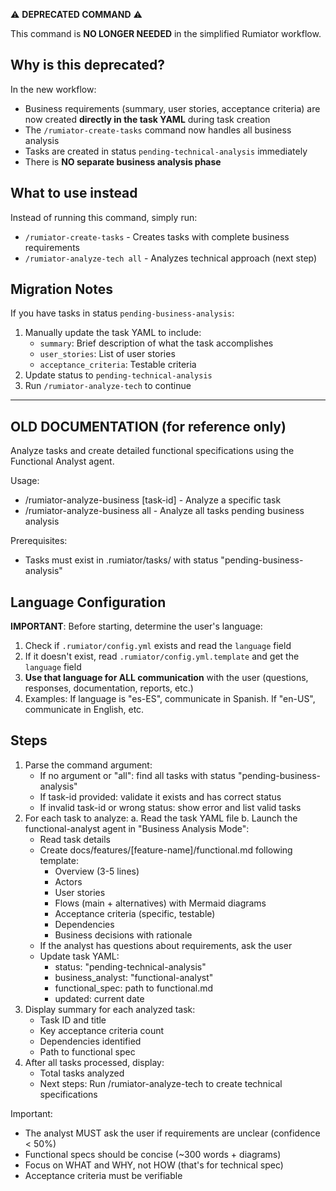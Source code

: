 ⚠️ **DEPRECATED COMMAND** ⚠️

This command is **NO LONGER NEEDED** in the simplified Rumiator workflow.

## Why is this deprecated?

In the new workflow:
- Business requirements (summary, user stories, acceptance criteria) are now created **directly in the task YAML** during task creation
- The `/rumiator-create-tasks` command now handles all business analysis
- Tasks are created in status `pending-technical-analysis` immediately
- There is **NO separate business analysis phase**

## What to use instead

Instead of running this command, simply run:
- `/rumiator-create-tasks` - Creates tasks with complete business requirements
- `/rumiator-analyze-tech all` - Analyzes technical approach (next step)

## Migration Notes

If you have tasks in status `pending-business-analysis`:
1. Manually update the task YAML to include:
   - `summary`: Brief description of what the task accomplishes
   - `user_stories`: List of user stories
   - `acceptance_criteria`: Testable criteria
2. Update status to `pending-technical-analysis`
3. Run `/rumiator-analyze-tech` to continue

---

## OLD DOCUMENTATION (for reference only)

Analyze tasks and create detailed functional specifications using the Functional Analyst agent.

Usage:
- /rumiator-analyze-business [task-id] - Analyze a specific task
- /rumiator-analyze-business all - Analyze all tasks pending business analysis

Prerequisites:
- Tasks must exist in .rumiator/tasks/ with status "pending-business-analysis"

## Language Configuration
**IMPORTANT**: Before starting, determine the user's language:
1. Check if `.rumiator/config.yml` exists and read the `language` field
2. If it doesn't exist, read `.rumiator/config.yml.template` and get the `language` field
3. **Use that language for ALL communication** with the user (questions, responses, documentation, reports, etc.)
4. Examples: If language is "es-ES", communicate in Spanish. If "en-US", communicate in English, etc.

## Steps

1. Parse the command argument:
   - If no argument or "all": find all tasks with status "pending-business-analysis"
   - If task-id provided: validate it exists and has correct status
   - If invalid task-id or wrong status: show error and list valid tasks
2. For each task to analyze:
   a. Read the task YAML file
   b. Launch the functional-analyst agent in "Business Analysis Mode":
      - Read task details
      - Create docs/features/[feature-name]/functional.md following template:
        * Overview (3-5 lines)
        * Actors
        * User stories
        * Flows (main + alternatives) with Mermaid diagrams
        * Acceptance criteria (specific, testable)
        * Dependencies
        * Business decisions with rationale
      - If the analyst has questions about requirements, ask the user
      - Update task YAML:
        * status: "pending-technical-analysis"
        * business_analyst: "functional-analyst"
        * functional_spec: path to functional.md
        * updated: current date
3. Display summary for each analyzed task:
   - Task ID and title
   - Key acceptance criteria count
   - Dependencies identified
   - Path to functional spec
4. After all tasks processed, display:
   - Total tasks analyzed
   - Next steps: Run /rumiator-analyze-tech to create technical specifications

Important:
- The analyst MUST ask the user if requirements are unclear (confidence < 50%)
- Functional specs should be concise (~300 words + diagrams)
- Focus on WHAT and WHY, not HOW (that's for technical spec)
- Acceptance criteria must be verifiable
